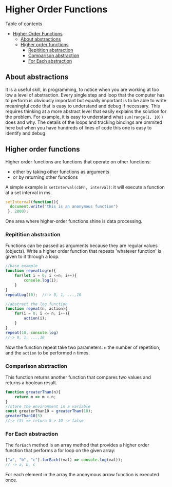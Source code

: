 # Higher Order Functions
Table of contents
- [Higher Order Functions](#higher-order-functions)
	- [About abstractions](#about-abstractions)
	- [Higher order functions](#higher-order-functions-1)
		- [Repitition abstraction](#repitition-abstraction)
		- [Comparison abstraction](#comparison-abstraction)
		- [For Each abstraction](#for-each-abstraction)
## About abstractions
It is a useful skill, in programming, to notice when you are working at too low a level of abstraction. Every single step and loop that the computer has to perform is obviously important but equally important is to be able to write meaningful code that is easy to understand and debug if necessary. This requires thinking at a more abstract level that easily explains the solution for the problem. For example, it is easy to understand what `sum(range(1, 10))` does and why. The details of the loops and tracking bindings are ommited here but when you have hundreds of lines of code this one is easy to identify and debug.
## Higher order functions
Higher order functions are functions that operate on other functions: 
- either by taking other functions as arguments 
- or by returning other functions

A simple example is `setInterval(cbFn, interval)`: it will execute a function at a set interval in ms.
```js
setInterval(function(){
  document.write("this is an anonymous function")
 }, 2000);
```
One area where higher-order functions shine is data processing. 

### Repitition abstraction
Functions can be passed as arguments because they are regular values (objects). Write a higher order function that repeats 'whatever function' is given to it through a loop.
```js
//base example
function repeatLog(n){
	for(let i = 0; i <=n; i++){
		console.log(i);
	}
}
repeatLog(10); 	//-> 0, 1, ...,10

//abstract the log function
function repeat(n, action){
	for(i = 0; i <= n; i++){
		action(i);
	}
}
repeat(10, console.log)	
//-> 0, 1, ...,10
```
Now the function repeat take two parameters: `n` the number of repetition, and the `action` to be performed `n` times.

### Comparison abstraction
This function returns another function that compares two values and returns a boolean result.
```js
function greaterThan(n){
	return m => m > n;
}
//store the environment in a variable
const greaterThan10 = greaterThan(10);
greaterThan10(5)		
//-> (5) => return 5 > 10 -> false	
```

### For Each abstraction
The `forEach` method is an array method that provides a higher order function that performs a for loop on the given array:
```js
["a", "b", "c"].forEach((val) => console.log(val));
// -> a, b, c 
```
For each element in the array the anonymous arrow function is executed once.